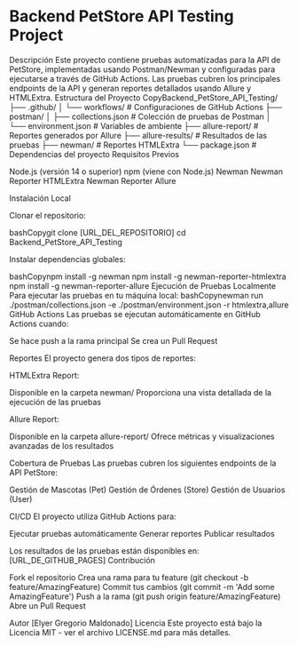 # Backend PetStore API Testing Project
Descripción
Este proyecto contiene pruebas automatizadas para la API de PetStore, implementadas usando Postman/Newman y configuradas para ejecutarse a través de GitHub Actions. Las pruebas cubren los principales endpoints de la API y generan reportes detallados usando Allure y HTMLExtra.
Estructura del Proyecto
CopyBackend_PetStore_API_Testing/
├── .github/
│   └── workflows/          # Configuraciones de GitHub Actions
├── postman/
│   ├── collections.json    # Colección de pruebas de Postman
│   └── environment.json    # Variables de ambiente
├── allure-report/         # Reportes generados por Allure
├── allure-results/        # Resultados de las pruebas
├── newman/                # Reportes HTMLExtra
└── package.json          # Dependencias del proyecto
Requisitos Previos

Node.js (versión 14 o superior)
npm (viene con Node.js)
Newman
Newman Reporter HTMLExtra
Newman Reporter Allure

Instalación Local

Clonar el repositorio:

bashCopygit clone [URL_DEL_REPOSITORIO]
cd Backend_PetStore_API_Testing

Instalar dependencias globales:

bashCopynpm install -g newman
npm install -g newman-reporter-htmlextra
npm install -g newman-reporter-allure
Ejecución de Pruebas
Localmente
Para ejecutar las pruebas en tu máquina local:
bashCopynewman run ./postman/collections.json -e ./postman/environment.json -r htmlextra,allure
GitHub Actions
Las pruebas se ejecutan automáticamente en GitHub Actions cuando:

Se hace push a la rama principal
Se crea un Pull Request

Reportes
El proyecto genera dos tipos de reportes:

HTMLExtra Report:

Disponible en la carpeta newman/
Proporciona una vista detallada de la ejecución de las pruebas

Allure Report:

Disponible en la carpeta allure-report/
Ofrece métricas y visualizaciones avanzadas de los resultados



Cobertura de Pruebas
Las pruebas cubren los siguientes endpoints de la API PetStore:

Gestión de Mascotas (Pet)
Gestión de Órdenes (Store)
Gestión de Usuarios (User)

CI/CD
El proyecto utiliza GitHub Actions para:

Ejecutar pruebas automáticamente
Generar reportes
Publicar resultados

Los resultados de las pruebas están disponibles en:
[URL_DE_GITHUB_PAGES]
Contribución

Fork el repositorio
Crea una rama para tu feature (git checkout -b feature/AmazingFeature)
Commit tus cambios (git commit -m 'Add some AmazingFeature')
Push a la rama (git push origin feature/AmazingFeature)
Abre un Pull Request

Autor
[Elyer Gregorio Maldonado]
Licencia
Este proyecto está bajo la Licencia MIT - ver el archivo LICENSE.md para más detalles.